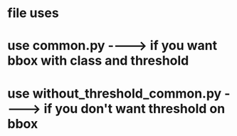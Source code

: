 # file uses
# use common.py ----> if you want bbox with class and threshold 
# use without_threshold_common.py ----> if you don't want threshold on bbox
